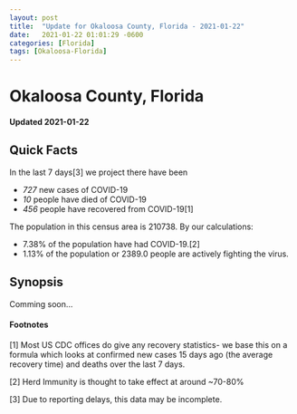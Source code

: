 ```yaml
---
layout: post
title:  "Update for Okaloosa County, Florida - 2021-01-22"
date:   2021-01-22 01:01:29 -0600
categories: [Florida]
tags: [Okaloosa-Florida]
---
```


# Okaloosa County, Florida
#### Updated 2021-01-22

## Quick Facts

In the last 7 days[3] we project there have been
- *727* new cases of COVID-19
- *10* people have died of COVID-19
- *456* people have recovered from COVID-19[1]

The population in this census area is 210738. By our calculations:
- 7.38% of the population have had COVID-19.[2]
- 1.13% of the population or 2389.0 people are actively fighting the virus.

## Synopsis

Comming soon...


#### Footnotes

[1] Most US CDC offices do give any recovery statistics- we base this on a formula which looks at confirmed new cases
15 days ago (the average recovery time) and deaths over the last 7 days.

[2] Herd Immunity is thought to take effect at around ~70-80%

[3] Due to reporting delays, this data may be incomplete.
 
    